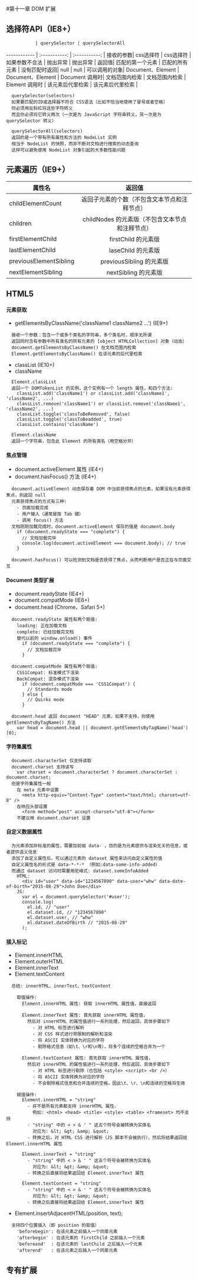 #第十一章 DOM 扩展

## 选择符API（IE8+）

               | querySelector | querySelectorAll
  ------------ | :-----------: | :-----------: |
  接收的参数| css选择符 | css选择符 |
  如果参数不合法 | 抛出异常 | 抛出异常 |
  返回值| 匹配的第一个元素 | 匹配的所有元素 |
  没有匹配时返回| null | null |
  可以调用的对象| Document、Element | Document、Element |
  Document 调用时| 文档范围内检索 | 文档范围内检索 |
  Element 调用时 | 该元素后代里检索 | 该元素后代里检索 |

```
  querySelector(selectors)
  如果要匹配的ID或选择器不符合 CSS语法（比如不恰当地使用了冒号或者空格）
  你必须用反斜杠将这些字符转义
  而且你必须将它转义两次（一次是为 JavaScript 字符串转义，另一次是为 querySelector 转义）

  querySelectorAll(selectors)
  返回的是一个带有所有属性和方法的 NodeList 实例
  相当于 NodeList 的快照，而非不断对文档进行搜索的动态查询
  这样可以避免使用 NodeList 对象引起的大多数性能问题
```

## 元素遍历（IE9+）

  属性名| 返回值 |
  ------------ | :-----------: |
  childElementCount| 返回子元素的个数（不包含文本节点和注释节点） |
  children| childNodes 的元素版（不包含文本节点和注释节点）|
  firstElementChild| firstChild 的元素版 |
  lastElementChild| laseChild 的元素版 |
  previousElementSibling| previousSibling 的元素版 |
  nextElementSibling| nextSibling 的元素版 |

## HTML5

#### 元素获取
* getElementsByClassName('className1 className2 ...') (IE9+)

```
  接收一个参数：包含一个或多个类名的字符串，多个类名时，顺序无所谓
  返回同时含有参数中所有类名的所有元素的 [object HTMLCollection] 对象（动态）
  document.getElementsByClassName() 在文档范围内检索
  Element.getElementsByClassName() 在该元素的后代里检索
```

* classList (IE10+)
* className

```
  Element.classList
  返回一个 DOMTokenList 的实例，这个实例有一个 length 属性，和四个方法:
    classList.add('className1') or classList.add('className1', 'className2', ...)
    classList.remove('className1') or classList.remove('className1', 'className2', ...)
    classList.toggle('classToBeRemoved', false)
    classList.toggle('classToBeadded', true)
    classList.contains('className')

  Element.className
  返回一个字符串，包含此 Element 的所有类名（用空格分开）
```

#### 焦点管理
* document.activeElement 属性 (IE4+)
* document.hasFocus() 方法 (IE4+)

```
  document.activeElement 动态保存着 DOM 中当前获得焦点的元素，如果没有元素获得焦点，则返回 null
  元素获得焦点的方式有三种:
    - 页面加载完成
    - 用户输入（通常是按 Tab 键）
    - 调用 focus() 方法
  文档刚刚加载完成时，document.activeElement 保存的值是 document.body
    if (document.readyState === "complete") {
      // 文档加载完毕
      console.log(document.activeElement === document.body); // true
    }

  document.hasFocus() 可以检测到文档是否获得了焦点，从而判断用户是否正在与页面交互
```

#### Document 类型扩展
* document.readyState (IE4+)
* document.compatMode (IE6+)
* document.head (Chrome、Safari 5+)

```
  document.readyState 属性有两个取值:
    loading: 正在加载文档
    complete: 已经加载完文档
    替代以前的 window.onload() 事件
      if (document.readyState === "complete") {
        // 文档加载完毕
      }

  document.compatMode 属性有两个取值:
    CSS1Compat: 标准模式下渲染
    BackCompat: 混杂模式下渲染
      if (document.compatMode === 'CSS1Compat') {
        // Standards mode
      } else {
        // Quirks mode
      }

  document.head 返回 document "HEAD" 元素，如果不支持，则使用 getElementsByTagName() 方法
    var head = document.head || document.getElementsByTagName('head')[0];
```

#### 字符集属性

```
  document.characterSet 仅支持读取
  document.charset 支持读写
    var charset = document.characterSet ? document.characterSet : document.charset;
  但是字符集属性一般
    在 meta 元素中设置
      <meta http-equiv="Content-Type" content="text/html; charset=utf-8" />
    在响应头部设置
      <form method="post" accept-charset="utf-8"></form>
    不建议用 document.charset 设置
```

#### 自定义数据属性

```
  为元素添加非标准的属性，需要加前缀 data- ，目的是为元素提供与渲染无关的信息，或者提供语义信息
  添加了自定义属性后，可以通过元素的 dataset 属性来访问自定义属性的值
  自定义属性名的形式是 data-*-*-* （例如:data-some-info-added）
  而通过 dataset 访问时需要用驼峰式: dataset.someInfoAdded
    HTML:
      <div id="user" data-id="1234567890" data-user="whw" data-date-of-birth="2015-08-29">John Doe</div>
    JS:
      var el = document.querySelector('#user');
      console.log(
        el.id, // "user"
        el.dataset.id, // "1234567890"
        el.dataset.user, // "whw"
        el.dataset.dateOfBirth // "2015-08-29"
      );
```

#### 插入标记

* Element.innerHTML
* Element.outerHTML
* Element.innerText
* Element.textContent

```
  总结: innerHTML、innerText、textContent

    取值操作:
      Element.innerHTML 属性: 获取 innerHTML 属性值，直接返回

      Element.innerText 属性: 首先获取 innerHTML 属性值，
        然后对 innerHTML 的属性值进行一系列处理，然后返回，具体步骤如下
          - 对 HTML 标签进行解析
          - 对 CSS 样式进行带限制的解析和渲染
          - 将 ASCII 实体转换为对应的字符
          - 剔除格式信息（如\t、\r和\n等），将多个连续的空格合并为一个

      Element.textContent 属性: 首先获取 innerHTML 属性值，
        然后对 innerHTML 的属性值进行一系列处理，然后返回，具体步骤如下
          - 对 HTML 标签进行剔除（也包括 <style> <script> <br />）
          - 将 ASCII 实体转换为对应的字符
          - 不会剔除格式信息和合并连续的空格，因此\t、\r、\n和连续的空格将生效

    赋值操作:
      Element.innerHTML = "string"
        - 并不是所有元素都支持 innerHTML 属性，
          例如: <html> <head> <title> <style> <table> <frameset> 均不支持
        - "string" 中的 < > & ' " 这五个符号会被转换为实体名
          对应为: &lt; &gt; &amp; &quot;
        - 转换之后，对 HTML CSS 进行解析（JS 脚本不会被执行），然后将结果返回给 Element.innerHTML 属性

      Element.innerText = "string"
        - "string" 中的 < > & ' " 这五个符号会被转换为实体名
          对应为: &lt; &gt; &amp; &quot;
        - 转换之后直接将结果返回给 Element.innerText 属性

      Element.textContent = "string"
        - "string" 中的 < > & ' " 这五个符号会被转换为实体名
          对应为: &lt; &gt; &amp; &quot;
        - 转换之后直接将结果返回给 Element.innerText 属性
```

* Element.insertAdjacentHTML(position, text);

```
  支持四个位置插入（即 position 的取值）
    'beforebegin': 在该元素之前插入一个同辈元素
    'afterbegin' : 在该元素的 firstChild 之前插入一个元素
    'beforeend'  : 在该元素的 lastChild 之后插入一个元素
    'afterend'   : 在该元素之后插入一个同辈元素
```

## 专有扩展



